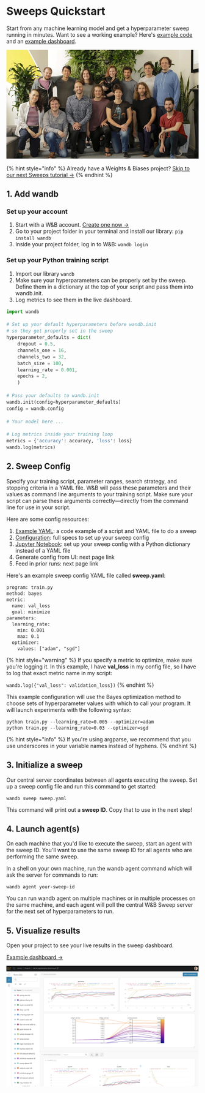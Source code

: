 # Sweeps Quickstart

Start from any machine learning model and get a hyperparameter sweep running in minutes. Want to see a working example? Here's [example code](https://github.com/wandb/examples/tree/master/pytorch-cnn-fashion) and an [example dashboard](https://app.wandb.ai/carey/pytorch-cnn-fashion/sweeps/v8dil26q).

![](../../.gitbook/assets/image%20%2816%29.png)

{% hint style="info" %}
Already have a Weights & Biases project? [Skip to our next Sweeps tutorial →](add-to-existing.md)
{% endhint %}

## 1. Add wandb

### **Set up your account**

1. Start with a W&B account.  [Create one now →](http://app.wandb.ai/)
2. Go to your project folder in your terminal and install our library: `pip install wandb`
3. Inside your project folder, log in to W&B: `wandb login`

### **Set up your Python training script**

1. Import our library `wandb`  
2. Make sure your hyperparameters can be properly set by the sweep. Define them in a dictionary at the top of your script and pass them into wandb.init.
3. Log metrics to see them in the live dashboard. 

```python
import wandb

# Set up your default hyperparameters before wandb.init
# so they get properly set in the sweep
hyperparameter_defaults = dict(
    dropout = 0.5,
    channels_one = 16,
    channels_two = 32,
    batch_size = 100,
    learning_rate = 0.001,
    epochs = 2,
    )

# Pass your defaults to wandb.init
wandb.init(config=hyperparameter_defaults)
config = wandb.config

# Your model here ...

# Log metrics inside your training loop
metrics = {'accuracy': accuracy, 'loss': loss}
wandb.log(metrics)
```

## 2. Sweep Config

Specify your training script, parameter ranges, search strategy, and stopping criteria in a YAML file. W&B will pass these parameters and their values as command line arguments to your training script. Make sure your script can parse these arguments correctly—directly from the command line for use in your script.

Here are some config resources:

1. [Example YAML](https://github.com/wandb/examples/blob/master/pytorch-cnn-fashion/sweep-grid-hyperband.yaml): a code example of a script and YAML file to do a sweep
2. [Configuration](../configuration.md): full specs to set up your sweep config
3. [Jupyter Notebook](../python-api.md): set up your sweep config with a Python dictionary instead of a YAML file
4. Generate config from UI: next page link
5. Feed in prior runs: next page link

Here's an example sweep config YAML file called **sweep.yaml**:

```text
program: train.py
method: bayes
metric:
  name: val_loss
  goal: minimize
parameters:
  learning_rate:
    min: 0.001
    max: 0.1
  optimizer:
    values: ["adam", "sgd"]
```

{% hint style="warning" %}
If you specify a metric to optimize, make sure you're logging it. In this example, I have **val\_loss** in my config file, so I have to log that exact metric name in my script:

`wandb.log({"val_loss": validation_loss})`
{% endhint %}

This example configuration will use the Bayes optimization method to choose sets of hyperparameter values with which to call your program. It will launch experiments with the following syntax:

```text
python train.py --learning_rate=0.005 --optimizer=adam
python train.py --learning_rate=0.03 --optimizer=sgd
```

{% hint style="info" %}
If you're using argparse, we recommend that you use underscores in your variable names instead of hyphens.
{% endhint %}

## 3. Initialize a sweep

Our central server coordinates between all agents executing the sweep.  Set up a sweep config file and run this command to get started:

```text
wandb sweep sweep.yaml
```

This command will print out a **sweep ID**. Copy that to use in the next step!

## 4. Launch agent\(s\)

On each machine that you'd like to execute the sweep, start an agent with the sweep ID. You'll want to use the same sweep ID for all agents who are performing the same sweep.

In a shell on your own machine, run the wandb agent command which will ask the server for commands to run:

```text
wandb agent your-sweep-id
```

You can run wandb agent on multiple machines or in multiple processes on the same machine, and each agent will poll the central W&B Sweep server for the next set of hyperparameters to run.

## 5. Visualize results

Open your project to see your live results in the sweep dashboard.

[Example dashboard →](https://app.wandb.ai/carey/pytorch-cnn-fashion)

![](../../.gitbook/assets/image%20%2825%29.png)

## 

